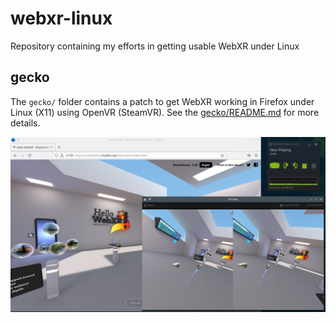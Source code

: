 # webxr-linux
Repository containing my efforts in getting usable WebXR under Linux

## gecko
The `gecko/` folder contains a patch to get WebXR working in Firefox under Linux (X11) using OpenVR (SteamVR). See the [gecko/README.md](gecko/README.md) for more details.

![Firefox running 'Hello WebXR' under Linux with SteamVR](./gecko/screenshot.png)